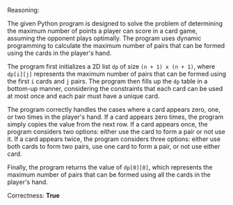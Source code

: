 Reasoning: 

The given Python program is designed to solve the problem of determining the maximum number of points a player can score in a card game, assuming the opponent plays optimally. The program uses dynamic programming to calculate the maximum number of pairs that can be formed using the cards in the player's hand.

The program first initializes a 2D list `dp` of size `(n + 1) x (n + 1)`, where `dp[i][j]` represents the maximum number of pairs that can be formed using the first `i` cards and `j` pairs. The program then fills up the `dp` table in a bottom-up manner, considering the constraints that each card can be used at most once and each pair must have a unique card.

The program correctly handles the cases where a card appears zero, one, or two times in the player's hand. If a card appears zero times, the program simply copies the value from the next row. If a card appears once, the program considers two options: either use the card to form a pair or not use it. If a card appears twice, the program considers three options: either use both cards to form two pairs, use one card to form a pair, or not use either card.

Finally, the program returns the value of `dp[0][0]`, which represents the maximum number of pairs that can be formed using all the cards in the player's hand.

Correctness: **True**